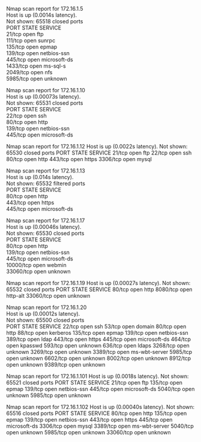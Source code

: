 Nmap scan report for 172.16.1.5                                                                                                                                                                                
Host is up (0.0014s latency).                                                                                                                                                                                  
Not shown: 65518 closed ports                                                                                                                                                                                  
PORT      STATE SERVICE                                                                                                                                                                                        
21/tcp    open  ftp                                                                                                                                                                                            
111/tcp   open  sunrpc                                                                                                                                                                                         
135/tcp   open  epmap                                                                                                                                                                                          
139/tcp   open  netbios-ssn                                                                                                                                                                                    
445/tcp   open  microsoft-ds                                                                                                                                                                                   
1433/tcp  open  ms-sql-s                                                                                                                                                                                       
2049/tcp  open  nfs                                                                                                                                                                                            
5985/tcp  open  unknown                                                                                                                                                                                        

Nmap scan report for 172.16.1.10                                                                                                                                                                               
Host is up (0.00073s latency).                                                                                                                                                                                 
Not shown: 65531 closed ports                                                                                                                                                                                  
PORT    STATE SERVICE                                                                                                                                                                                          
22/tcp  open  ssh                                                                                                                                                                                              
80/tcp  open  http                                                                                                                                                                                             
139/tcp open  netbios-ssn                                                                                                                                                                                      
445/tcp open  microsoft-ds          

Nmap scan report for 172.16.1.12
Host is up (0.0022s latency).
Not shown: 65530 closed ports
PORT     STATE SERVICE
21/tcp   open  ftp
22/tcp   open  ssh
80/tcp   open  http
443/tcp  open  https
3306/tcp open  mysql

Nmap scan report for 172.16.1.13                                                                                                                                                                               
Host is up (0.014s latency).                                                                                                                                                                                   
Not shown: 65532 filtered ports                                                                                                                                                                                
PORT    STATE SERVICE                                                                                                                                                                                          
80/tcp  open  http                                                                                                                                                                                             
443/tcp open  https                                                                                                                                                                                            
445/tcp open  microsoft-ds                                                                                                                                                                                     

Nmap scan report for 172.16.1.17                                                                                                                                                                               
Host is up (0.00046s latency).                                                                                                                                                                                 
Not shown: 65530 closed ports                                                                                                                                                                                  
PORT      STATE SERVICE                                                                                                                                                                                        
80/tcp    open  http                                                                                                                                                                                           
139/tcp   open  netbios-ssn                                                                                                                                                                                    
445/tcp   open  microsoft-ds                                                                                                                                                                                   
10000/tcp open  webmin                                                                                                                                                                                         
33060/tcp open  unknown 

Nmap scan report for 172.16.1.19
Host is up (0.00027s latency).
Not shown: 65532 closed ports
PORT      STATE SERVICE
80/tcp    open  http
8080/tcp  open  http-alt
33060/tcp open  unknown

Nmap scan report for 172.16.1.20                                                                                                                                                                               
Host is up (0.00012s latency).                                                                                                                                                                                 
Not shown: 65500 closed ports                                                                                                                                                                                  
PORT      STATE SERVICE
22/tcp    open  ssh
53/tcp    open  domain
80/tcp    open  http
88/tcp    open  kerberos
135/tcp   open  epmap
139/tcp   open  netbios-ssn
389/tcp   open  ldap
443/tcp   open  https
445/tcp   open  microsoft-ds
464/tcp   open  kpasswd
593/tcp   open  unknown
636/tcp   open  ldaps
3268/tcp  open  unknown
3269/tcp  open  unknown
3389/tcp  open  ms-wbt-server
5985/tcp  open  unknown
6602/tcp  open  unknown
8002/tcp  open  unknown
8912/tcp  open  unknown
9389/tcp  open  unknown


Nmap scan report for 172.16.1.101
Host is up (0.0018s latency).
Not shown: 65521 closed ports
PORT      STATE SERVICE
21/tcp    open  ftp
135/tcp   open  epmap
139/tcp   open  netbios-ssn
445/tcp   open  microsoft-ds
5040/tcp  open  unknown
5985/tcp  open  unknown

Nmap scan report for 172.16.1.102
Host is up (0.00040s latency).
Not shown: 65516 closed ports
PORT      STATE SERVICE
80/tcp    open  http
135/tcp   open  epmap
139/tcp   open  netbios-ssn
443/tcp   open  https
445/tcp   open  microsoft-ds
3306/tcp  open  mysql
3389/tcp  open  ms-wbt-server
5040/tcp  open  unknown
5985/tcp  open  unknown
33060/tcp open  unknown

